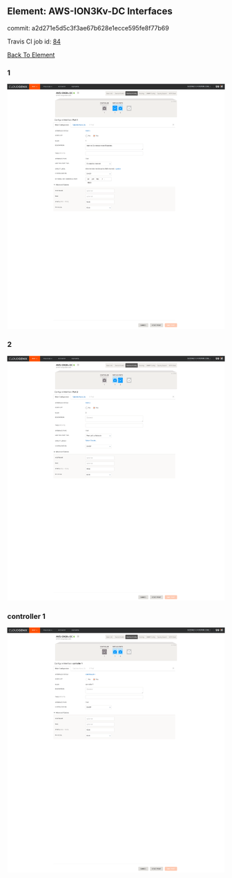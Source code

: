 ## Element: AWS-ION3Kv-DC Interfaces

commit: a2d271e5d5c3f3ae67b628e1ecce595fe8f77b69

Travis CI job id: [84](https://travis-ci.com/ebob9/travis-sandbox/builds/148074725)

[Back To Element](../README.md)

### 1
<img alt="1" src="1.png?raw=1" width="1110">
                
### 2
<img alt="1" src="2.png?raw=1" width="1110">
                
### controller 1
<img alt="1" src="controller 1.png?raw=1" width="1110">
                
